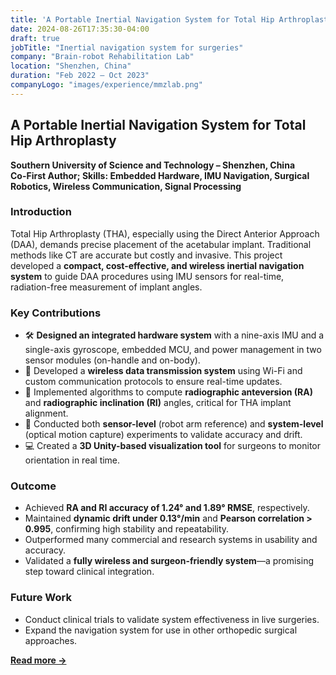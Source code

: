 ```yaml
---
title: 'A Portable Inertial Navigation System for Total Hip Arthroplasty Targeting Direct Anterior Approach'
date: 2024-08-26T17:35:30-04:00
draft: true
jobTitle: "Inertial navigation system for surgeries"
company: "Brain-robot Rehabilitation Lab"
location: "Shenzhen, China"
duration: "Feb 2022 – Oct 2023"
companyLogo: "images/experience/mmzlab.png"
---
```

## A Portable Inertial Navigation System for Total Hip Arthroplasty  
**Southern University of Science and Technology – Shenzhen, China**  
**Co-First Author; Skills: Embedded Hardware, IMU Navigation, Surgical Robotics, Wireless Communication, Signal Processing**

### Introduction
Total Hip Arthroplasty (THA), especially using the Direct Anterior Approach (DAA), demands precise placement of the acetabular implant. Traditional methods like CT are accurate but costly and invasive. This project developed a **compact, cost-effective, and wireless inertial navigation system** to guide DAA procedures using IMU sensors for real-time, radiation-free measurement of implant angles.

### Key Contributions
- 🛠 **Designed an integrated hardware system** with a nine-axis IMU and a single-axis gyroscope, embedded MCU, and power management in two sensor modules (on-handle and on-body).
- 📶 Developed a **wireless data transmission system** using Wi-Fi and custom communication protocols to ensure real-time updates.
- 🎯 Implemented algorithms to compute **radiographic anteversion (RA)** and **radiographic inclination (RI)** angles, critical for THA implant alignment.
- 🧪 Conducted both **sensor-level** (robot arm reference) and **system-level** (optical motion capture) experiments to validate accuracy and drift.
- 💻 Created a **3D Unity-based visualization tool** for surgeons to monitor orientation in real time.

### Outcome
- Achieved **RA and RI accuracy of 1.24° and 1.89° RMSE**, respectively.
- Maintained **dynamic drift under 0.13°/min** and **Pearson correlation > 0.995**, confirming high stability and repeatability.
- Outperformed many commercial and research systems in usability and accuracy.
- Validated a **fully wireless and surgeon-friendly system**—a promising step toward clinical integration.

### Future Work
- Conduct clinical trials to validate system effectiveness in live surgeries.
- Expand the navigation system for use in other orthopedic surgical approaches.

[**Read more →**](projects/hip-nav-system.md)